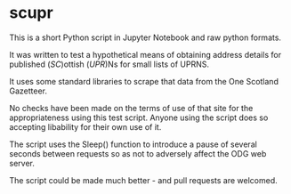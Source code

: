 # scupr

This is a short Python script in Jupyter Notebook and raw python formats. 

It was written to test a hypothetical means of obtaining address details for published (_SC_)ottish (_UPR_)Ns for small lists of UPRNS. 

It uses some standard libraries to scrape that data from the One Scotland Gazetteer. 

No checks have been made on the terms of use of that site for the appropriateness using this test script. Anyone using the script does so accepting libability for their own use of it. 

The script uses the Sleep() function to introduce a pause of several seconds between requests so as not to adversely affect the ODG web server. 

The script could be made much better - and pull requests are welcomed. 